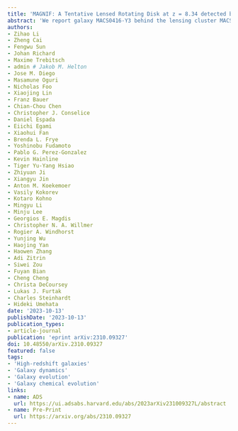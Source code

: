 ```yaml
---
title: 'MAGNIF: A Tentative Lensed Rotating Disk at z = 8.34 detected by JWST NIRCam WFSS with Dynamical Forward Modeling'
abstract: 'We report galaxy MACS0416-Y3 behind the lensing cluster MACSJ0416.1-2403 as a tentative rotating disk at {{< math >}}$z = 8.34${{< /math >}} detected through its {{< math >}}$\mathrm{[OIII]}\lambda5007${{< /math >}} emission in JWST NIRCam wide-field slitless spectroscopic observations. The discovery is based on our new grism dynamical modeling methodology for JWST NIRCam slitless spectroscopy, using the data from "Median-band Astrophysics with the Grism of NIRCam in Frontier Fields" (MAGNIF), a JWST Cycle-{{< math >}}$2${{< /math >}} program. The {{< math >}}$\mathrm{[OIII]}\lambda5007${{< /math >}} emission line morphology in grism data shows velocity offsets compared to the F480M direct imaging, suggestive of rotation. Assuming a geometrically thin disk model, we constrain the rotation velocity of {{< math >}}$v_{\mathrm{rot}} = 58_{-35}^{+53}\ \mathrm{km/s}${{< /math >}}  via forward modeling of the two-dimensional (2D) spectrum. We obtain the kinematic ratio of {{< math >}}$v_{\mathrm{rot}}/\sigma_{v} = 1.6_{-0.9}^{+1.9}${{< /math >}}, where {{< math >}}$\sigma_{v}${{< /math >}} is the velocity dispersion, in line with a quasi-stable thin disk. The resulting dynamical mass is estimated to be {{< math >}}$\mathrm{log}_{10}(M_{\mathrm{dyn}}/M_{\odot}) = 8.4_{-0.7}^{+0.5}${{< /math >}}. If the rotation confirmed, our discovery suggests that rotating gaseous disks may have already existed within {{< math >}}$600${{< /math >}} million years after Big Bang.'
authors:
- Zihao Li
- Zheng Cai
- Fengwu Sun
- Johan Richard
- Maxime Trebitsch
- admin # Jakob M. Helton
- Jose M. Diego
- Masamune Oguri
- Nicholas Foo
- Xiaojing Lin
- Franz Bauer
- Chian-Chou Chen
- Christopher J. Conselice
- Daniel Espada
- Eiichi Egami
- Xiaohui Fan
- Brenda L. Frye
- Yoshinobu Fudamoto
- Pablo G. Perez-Gonzalez
- Kevin Hainline
- Tiger Yu-Yang Hsiao
- Zhiyuan Ji
- Xiangyu Jin
- Anton M. Koekemoer
- Vasily Kokorev
- Kotaro Kohno
- Mingyu Li
- Minju Lee
- Georgios E. Magdis
- Christopher N. A. Willmer
- Rogier A. Windhorst
- Yunjing Wu
- Haojing Yan
- Haowen Zhang
- Adi Zitrin
- Siwei Zou
- Fuyan Bian
- Cheng Cheng
- Christa DeCoursey
- Lukas J. Furtak
- Charles Steinhardt
- Hideki Umehata
date: '2023-10-13'
publishDate: '2023-10-13'
publication_types:
- article-journal
publication: 'eprint arXiv:2310.09327'
doi: 10.48550/arXiv.2310.09327
featured: false
tags:
- 'High-redshift galaxies'
- 'Galaxy dynamics'
- 'Galaxy evolution'
- 'Galaxy chemical evolution'
links:
- name: ADS
  url: https://ui.adsabs.harvard.edu/abs/2023arXiv231009327L/abstract
- name: Pre-Print
  url: https://arxiv.org/abs/2310.09327
---
```

